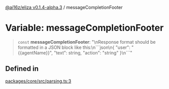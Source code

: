 [@ai16z/eliza v0.1.4-alpha.3](../index.md) / messageCompletionFooter

# Variable: messageCompletionFooter

> `const` **messageCompletionFooter**: "\nResponse format should be formatted in a JSON block like this:\n\`\`\`json\n\{ \"user\": \"\{\{agentName\}\}\", \"text\": string, \"action\": \"string\" \}\n\`\`\`"

## Defined in

[packages/core/src/parsing.ts:3](https://github.com/BlueBoxGaming/eliza/blob/main/packages/core/src/parsing.ts#L3)
